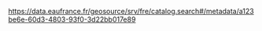 https://data.eaufrance.fr/geosource/srv/fre/catalog.search#/metadata/a123be6e-60d3-4803-93f0-3d22bb017e89